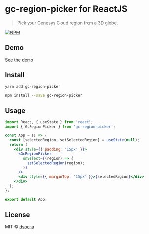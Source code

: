 # gc-region-picker for ReactJS

> Pick your Genesys Cloud region from a 3D globe.

[![NPM](https://img.shields.io/npm/v/gc-region-picker.svg)](https://www.npmjs.com/package/gc-region-picker)

## Demo

[See the demo](http://gc-region-picker.s3-website.eu-central-1.amazonaws.com/)

## Install

```bash
yarn add gc-region-picker
```

```bash
npm install --save gc-region-picker
```

## Usage

```jsx
import React, { useState } from 'react';
import { GcRegionPicker } from 'gc-region-picker';

const App = () => {
  const [selectedRegion, setSelectedRegion] = useState(null);
  return (
    <div style={{ padding: '15px' }}>
      <GcRegionPicker
        onSelect={(region) => {
          setSelectedRegion(region);
        }}
      />
      <div style={{ marginTop: '15px' }}>{selectedRegion}</div>
    </div>
  );
};

export default App;
```

## License

MIT © [dsocha](https://github.com/dsocha)
